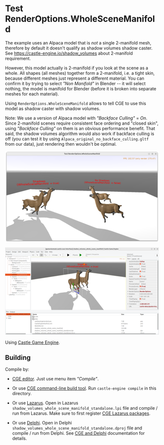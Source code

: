 # Test RenderOptions.WholeSceneManifold

The example uses an Alpaca model that is *not* a single 2-manifold mesh, therefore by default it doesn't qualify as shadow volumes shadow caster. See https://castle-engine.io/shadow_volumes about 2-manifold requirement.

However, this model actually is 2-manifold if you look at the scene as a whole. All shapes (all meshes) together form a 2-manifold, i.e. a tight skin, because different meshes just represent a different material. You can confirm it by trying to select _"Non Manifold"_ in Blender -- it will select nothing, the model is manifold for Blender (before it is broken into separate meshes for each material).

Using `RenderOptions.WholeSceneManifold` allows to tell CGE to use this model as shadow caster with shadow volumes.

Note: We use a version of Alpaca model with _"Backface Culling"_ = _On_. Since 2-manifold scenes require consistent face ordering and "closed skin", using _"Backface Culling"_ on them is an obvious performance benefit. That said, the shadow volumes algorithm would also work if backface culling is off (you can test it by using `Alpaca_original_no_backface_culling.gltf` from our data), just rendering then wouldn't be optimal.

![Screenshot](screenshot.png)

![Screenshot from editor](screenshot_editor.png)

Using [Castle Game Engine](https://castle-engine.io/).

## Building

Compile by:

- [CGE editor](https://castle-engine.io/manual_editor.php). Just use menu item _"Compile"_.

- Or use [CGE command-line build tool](https://castle-engine.io/build_tool). Run `castle-engine compile` in this directory.

- Or use [Lazarus](https://www.lazarus-ide.org/). Open in Lazarus `shadow_volumes_whole_scene_manifold_standalone.lpi` file and compile / run from Lazarus. Make sure to first register [CGE Lazarus packages](https://castle-engine.io/lazarus).

- Or use [Delphi](https://www.embarcadero.com/products/Delphi). Open in Delphi `shadow_volumes_whole_scene_manifold_standalone.dproj` file and compile / run from Delphi. See [CGE and Delphi](https://castle-engine.io/delphi) documentation for details.
